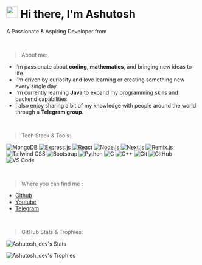 <h1><img src="https://emojis.slackmojis.com/emojis/images/1701723701/79675/cathelloq.gif?1701723701" width="30"> Hi there, I'm Ashutosh</h1>
<p>A Passionate & Aspiring Developer from <img src="https://i.ibb.co/pBvkvGzW/India.png" width="15"></p>

<br/>

> About me:
* I’m passionate about **coding**, **mathematics**, and bringing new ideas to life.  
* I'm driven by curiosity and love learning or creating something new every single day.  
* I’m currently learning **Java** to expand my programming skills and backend capabilities.  
* I also enjoy sharing a bit of my knowledge with people around the world through a **Telegram group**.

<br/>

> Tech Stack & Tools:
<p align="left">
  <img src="https://img.shields.io/badge/-MongoDB-47A248?style=flat-square&logo=mongodb&logoColor=white" alt="MongoDB"/>
  <img src="https://img.shields.io/badge/-Express.js-000000?style=flat-square&logo=express&logoColor=white" alt="Express.js"/>
  <img src="https://img.shields.io/badge/-React-61DAFB?style=flat-square&logo=react&logoColor=black" alt="React"/>
  <img src="https://img.shields.io/badge/-Node.js-339933?style=flat-square&logo=nodedotjs&logoColor=white" alt="Node.js"/>
  <img src="https://img.shields.io/badge/-Next.js-000000?style=flat-square&logo=nextdotjs&logoColor=white" alt="Next.js"/>
  <img src="https://img.shields.io/badge/-Remix-000000?style=flat-square&logo=remix&logoColor=white" alt="Remix.js"/>
  <img src="https://img.shields.io/badge/-Tailwind_CSS-06B6D4?style=flat-square&logo=tailwind-css&logoColor=white" alt="Tailwind CSS"/>
  <img src="https://img.shields.io/badge/-Bootstrap-7952B3?style=flat-square&logo=bootstrap&logoColor=white" alt="Bootstrap"/>
  <img src="https://img.shields.io/badge/-Python-3776AB?style=flat-square&logo=python&logoColor=white" alt="Python"/>
  <img src="https://img.shields.io/badge/-C-ffffff?style=flat-square&logo=c&logoColor=black" alt="C"/>
  <img src="https://img.shields.io/badge/-C++-00599C?style=flat-square&logo=c%2B%2B&logoColor=white" alt="C++"/>
  <img src="https://img.shields.io/badge/-Git-F05032?style=flat-square&logo=git&logoColor=white" alt="Git"/>
  <img src="https://img.shields.io/badge/-GitHub-181717?style=flat-square&logo=github&logoColor=white" alt="GitHub"/>
  <img src="https://img.shields.io/badge/-VS_Code-007ACC?style=flat-square&logo=visual-studio-code&logoColor=white" alt="VS Code"/>
</p>

<br/>

> Where you can find me :
* <a href="https://github.com/abtp2">Github</a>
* <a href="https://youtube.com/channel/UCLoiTyWe84H8BoKE_19qTIA">Youtube</a>
* <a href="https://t.me/Ashutosh_dev">Telegram</a>

<br/>

> GitHub Stats & Trophies:

![Ashutosh_dev's Stats](https://github-readme-stats.vercel.app/api?username=abtp2&theme=react&show_icons=true&hide_border=false&count_private=true)

![Ashutosh_dev's Trophies](https://github-profile-trophy.vercel.app/?username=abtp2&theme=algolia&title=-PullRequest,-Reviews&column=3&margin-w=10&margin-h=10)
